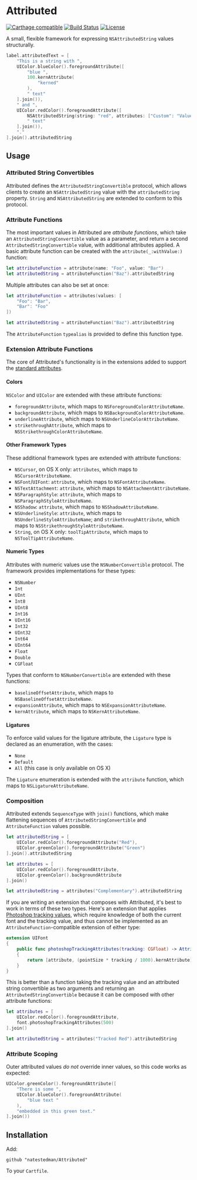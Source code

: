 # Attributed
[![Carthage compatible](https://img.shields.io/badge/Carthage-compatible-4BC51D.svg?style=flat)](https://github.com/Carthage/Carthage)
[![Build Status](https://travis-ci.org/natestedman/Attributed.svg?branch=master)](https://travis-ci.org/natestedman/Attributed)
[![License](https://img.shields.io/badge/license-Creative%20Commons%20Zero%20v1.0%20Universal-blue.svg)](https://creativecommons.org/publicdomain/zero/1.0/)

A small, flexible framework for expressing `NSAttributedString` values structurally.

```swift
label.attributedText = [
    "This is a string with ",
    UIColor.blueColor().foregroundAttribute([
        "blue ",
        100.kernAttribute(
            "kerned"
        ),
        " text"
    ].join()),
    " and ",
    UIColor.redColor().foregroundAttribute([
        NSAttributedString(string: "red", attributes: ["Custom": "Value"]),
        " text"
    ].join()),
    "."
].join().attributedString
```

## Usage

### Attributed String Convertibles
Attributed defines the `AttributedStringConvertible` protocol, which allows clients to create an `NSAttributedString` value with the `attributedString` property. `String` and `NSAttributedString` are extended to conform to this protocol.

### Attribute Functions
The most important values in Attributed are _attribute functions_, which take an `AttributedStringConvertible` value as a parameter, and return a second `AttributedStringConvertible` value, with additional attributes applied. A basic attribute function can be created with the `attribute(_:withValue:)` function:

```swift
let attributeFunction = attribute(name: "Foo", value: "Bar")
let attributedString = attributeFunction("Baz").attributedString
```

Multiple attributes can also be set at once:

```swift
let attributeFunction = attributes(values: [
    "Foo": "Bar",
    "Bar": "Foo"
])

let attributedString = attributeFunction("Baz").attributedString
```

The `AttributeFunction` `typealias` is provided to define this function type.

### Extension Attribute Functions
The core of Attributed's functionality is in the extensions added to support the [standard attributes](https://developer.apple.com/library/ios/documentation/Cocoa/Conceptual/AttributedStrings/Articles/standardAttributes.html).

#### Colors
`NSColor` and `UIColor` are extended with these attribute functions:

- `foregroundAttribute`, which maps to `NSForegroundColorAttributeName`.
- `backgroundAttribute`, which maps to `NSBackgroundColorAttributeName`.
- `underlineAttribute`, which maps to `NSUnderlineColorAttributeName`.
- `strikethroughAttribute`, which maps to `NSStrikethroughColorAttributeName`.

#### Other Framework Types
These additional framework types are extended with attribute functions:

- `NSCursor`, on OS X only: `attributes`, which maps to `NSCursorAttributeName`.
- `NSFont`/`UIFont`: `attribute`, which maps to `NSFontAttributeName`.
- `NSTextAttachment`: `attribute`, which maps to `NSAttachmentAttributeName`.
- `NSParagraphStyle`: `attribute`, which maps to `NSParagraphStyleAttributeName`.
- `NSShadow`: `attribute`, which maps to `NSShadowAttributeName`.
- `NSUnderlineStyle`: `attribute`, which maps to `NSUnderlineStyleAttributeName`; and `strikethroughAttribute`, which maps to `NSStrikethroughStyleAttributeName`.
- `String`, on OS X only: `toolTipAttribute`, which maps to `NSToolTipAttributeName`.

#### Numeric Types
Attributes with numeric values use the `NSNumberConvertible` protocol. The framework provides implementations for these types:

- `NSNumber`
- `Int`
- `UInt`
- `Int8`
- `UInt8`
- `Int16`
- `UInt16`
- `Int32`
- `UInt32`
- `Int64`
- `UInt64`
- `Float`
- `Double`
- `CGFloat`

Types that conform to `NSNumberConvertible` are extended with these functions:

- `baselineOffsetAttribute`, which maps to `NSBaselineOffsetAttributeName`.
- `expansionAttribute`, which maps to `NSExpansionAttributeName`.
- `kernAttribute`, which maps to `NSKernAttributeName`.

#### Ligatures
To enforce valid values for the ligature attribute, the `Ligature` type is declared as an enumeration, with the cases:

- `None`
- `Default`
- `All` (this case is only available on OS X)

The `Ligature` enumeration is extended with the `attribute` function, which maps to `NSLigatureAttributeName`.

### Composition
Attributed extends `SequenceType` with `join()` functions, which make flattening sequences of `AttributedStringConvertible` and `AttributeFunction` values possible.

```swift
let attributedString = [
    UIColor.redColor().foregroundAttribute("Red"),
    UIColor.greenColor().foregroundAttribute("Green")
].join().attributedString
```

```swift
let attributes = [
    UIColor.redColor().foregroundAttribute,
    UIColor.greenColor().backgroundAttribute
].join()

let attributedString = attributes("Complementary").attributedString
```

If you are writing an extension that composes with Attributed, it's best to work in terms of these two types. Here's an extension that applies [Photoshop tracking values](http://www.devsign.co/notes/tracking-and-character-spacing), which require knowledge of both the current font and the tracking value, and thus cannot be implemented as an `AttributeFunction`-compatible extension of either type:

```swift
extension UIFont
{
    public func photoshopTrackingAttributes(tracking: CGFloat) -> AttributeFunction
    {
        return [attribute, (pointSize * tracking / 1000).kernAttribute].join()
    }
}
```

This is better than a function taking the tracking value and an attributed string convertible as two arguments and returning an `AttributedStringConvertible` because it can be composed with other attribute functions:

```swift
let attributes = [
    UIColor.redColor().foregroundAttribute,
    font.photoshopTrackingAttributes(500)
].join()

let attributedString = attributes("Tracked Red").attributedString
```

### Attribute Scoping
Outer attributed values *do not* override inner values, so this code works as expected:

```swift
UIColor.greenColor().foregroundAttribute([
    "There is some ",
    UIColor.blueColor().foregroundAttribute(
        "blue text "
    ),
    "embedded in this green text."
].join())
```

## Installation

Add:

    github "natestedman/Attributed"

To your `Cartfile`.
